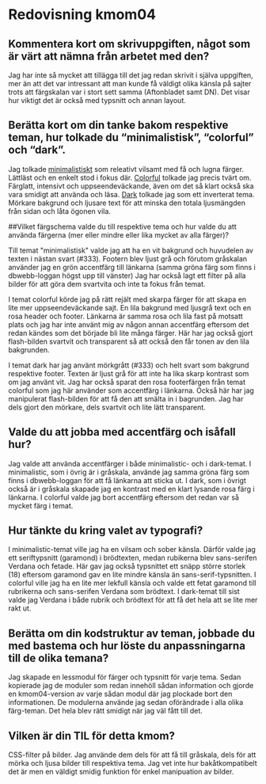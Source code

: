 ---
---
Redovisning kmom04
=========================

## Kommentera kort om skrivuppgiften, något som är värt att nämna från arbetet med den?

Jag har inte så mycket att tillägga till det jag redan skrivit i själva uppgiften, mer än att det var intressant att man kunde få väldigt olika känsla på sajter trots att färgskalan var i stort sett samma (Aftonbladet samt DN). Det visar hur viktigt det är också med typsnitt och annan layout.

## Berätta kort om din tanke bakom respektive teman, hur tolkade du “minimalistisk”, “colorful” och “dark”.

Jag tolkade [minimalistiskt](?style=04_minimalistic) som releativt vilsamt med få och lugna färger. Lättläst och en enkelt stod i fokus där. [Colorful](?style=04_colorful) tolkade jag precis tvärt om. Färglatt, intensivt och uppseendeväckande, även om det så klart också ska vara smidigt att använda och läsa. [Dark](?style=04_dark) tolkade jag som ett inverterat tema. Mörkare bakgrund och ljusare text för att minska den totala ljusmängden från sidan och låta ögonen vila.

##Vilket färgschema valde du till respektive tema och hur valde du att använda färgerna (mer eller mindre eller lika mycket av alla färger)?

Till temat "minimalistisk" valde jag att ha en vit bakgrund och huvudelen av texten i nästan svart (#333). Footern blev ljust grå och förutom gråskalan använder jag en grön accentfärg till länkarna (samma gröna färg som finns i dbwebb-loggan högst upp till vänster) Jag har också lagt ett filter på alla bilder för att göra dem svartvita och inte ta fokus från temat.

I temat colorful körde jag på rätt rejält med skarpa färger för att skapa en lite mer uppseendeväckande sajt. En lila bakgrund med ljusgrå text och en rosa header och footer. Länkarna är samma rosa och lila fast på motsatt plats och jag har inte använt mig av någon annan accentfärg eftersom det redan kändes som det började bli lite många färger. Här har jag också gjort flash-bilden svartvit och transparent så att också den får tonen av den lila bakgrunden.

I temat dark har jag använt mörkgrått (#333) och helt svart som bakgrund respektive footer. Texten är ljust grå för att inte ha lika skarp kontrast som om jag använt vit. Jag har också sparat den rosa footerfärgen från temat colorful som jag här använder som accentfärg i länkarna. Också här har jag manipulerat flash-bilden för att få den att smälta in i bagrunden. Jag har dels gjort den mörkare, dels svartvit och lite lätt transparent.

## Valde du att jobba med accentfärg och isåfall hur?

Jag valde att använda accentfärger i både minimalistic- och i dark-temat. I minimalistic, som i övrig är i gråskala, använde jag samma gröna färg som finns i dbwebb-loggan för att få länkarna att sticka ut. I dark, som i övrigt också är i gråskala skapade jag en kontrast med en klart lysande rosa färg i länkarna. I colorful valde jag bort accentfärg eftersom det redan var så mycket färg i temat.

## Hur tänkte du kring valet av typografi?

I minimalistic-temat ville jag ha en vilsam och sober känsla. Därför valde jag ett seriftypsnitt (garamond) i brödtexten, medan rubikerna blev sans-serifen Verdana och fetade. Här gav jag också typsnittet ett snäpp större storlek (18) eftersom garamond gav en lite mindre känsla än sans-serif-typsnitten. I colorful ville jag ha en lite mer lekfull känsla och valde ett fetat garamond till rubrikerna och sans-serifen Verdana som brödtext. I dark-temat till sist valde jag Verdana i både rubrik och brödtext för att få det hela att se lite mer rakt ut.

## Berätta om din kodstruktur av teman, jobbade du med bastema och hur löste du anpassningarna till de olika temana?

Jag skapade en lessmodul för färger och typsnitt för varje tema. Sedan kopierade jag de moduler som redan innehöll sådan information och gjorde en kmom04-version av varje sådan modul där jag plockade bort den informationen. De modulerna använde jag sedan oförändrade i alla olika färg-teman. Det hela blev rätt smidigt när jag väl fått till det.

## Vilken är din TIL för detta kmom?

CSS-filter på bilder. Jag använde dem dels för att få till gråskala, dels för att mörka och ljusa bilder till respektiva tema. Jag vet inte hur bakåtkompatibelt det är men en väldigt smidig funktion för enkel manipuation av bilder.

